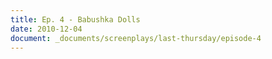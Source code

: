 ```yaml
---
title: Ep. 4 - Babushka Dolls
date: 2010-12-04
document: _documents/screenplays/last-thursday/episode-4
---
```

